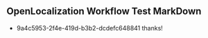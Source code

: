 ## OpenLocalization Workflow Test MarkDown
* 9a4c5953-2f4e-419d-b3b2-dcdefc648841 thanks!

<!--HONumber=Jul16_HO4-->


